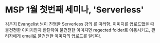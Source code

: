 # MSP 1월 첫번째 세미나, 'Serverless'

[김은지 Evangelist 님이 진행한 Serverless 강의](https://github.com/angie4u/AzureFunctions) 를 따라함.
이미지를 업로드했을 때 불건전한 이미지인지 판단하여 불건전한 이미지면 regected folder로 이동시키고, 관리자에게 email로 불건전한 이미지의 업로드를 알린다.